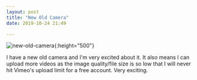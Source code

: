 ```yaml
---
layout: post
title: "New Old Camera"
date: 2019-10-24 21:49

---
```


![new-old-camera](/images/fragments/new-old-camera.png){:height="500"}

I have a new old camera and I'm very excited about it. It also means I can upload more videos as the image quality/file size is so low that I will never hit Vimeo's upload limit for a free account. Very exciting.
